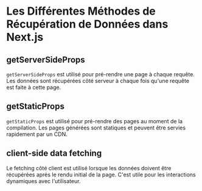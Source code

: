 # Les Différentes Méthodes de Récupération de Données dans Next.js

## getServerSideProps

`getServerSideProps` est utilisé pour pré-rendre une page à chaque requête. Les données sont récupérées côté serveur à chaque fois qu'une requête est faite à cette page.

## getStaticProps

`getStaticProps` est utilisé pour pré-rendre des pages au moment de la compilation. Les pages générées sont statiques et peuvent être servies rapidement par un CDN.

## client-side data fetching

Le fetching côté client est utilisé lorsque les données doivent être récupérées après le rendu initial de la page. C'est utile pour les interactions dynamiques avec l'utilisateur.

